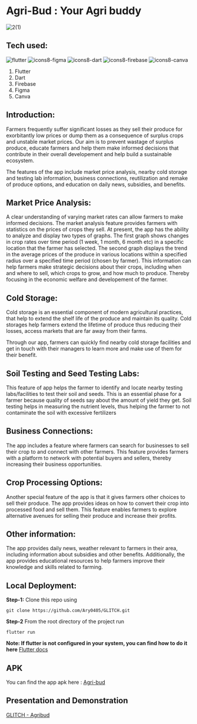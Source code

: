 # Agri-Bud : Your Agri buddy
![2(1)](https://user-images.githubusercontent.com/89125023/225837160-ed026c67-c315-4d17-bcf2-c57b7c83b4c9.png)

## Tech used: 
![flutter](https://user-images.githubusercontent.com/89147145/225720130-8eef0ec5-6581-413a-9e72-e8a48c6b3e1b.png)
![icons8-figma](https://user-images.githubusercontent.com/89125023/225737460-9fb09357-5635-4687-b438-424608e8582f.svg)
![icons8-dart](https://user-images.githubusercontent.com/89125023/225737827-8e9eb106-d3c9-41d1-9621-fe41d0f628f4.svg)
![icons8-firebase](https://user-images.githubusercontent.com/89125023/225822143-556b74a5-6e56-462c-8d6c-da5487cbe30b.svg)
![icons8-canva](https://user-images.githubusercontent.com/89125023/225840676-b8171188-f120-46d7-a1a0-fa736b8b8cd9.svg)

1. Flutter
2. Dart
3. Firebase
4. Figma
5. Canva
 
 
 
## Introduction:
Farmers frequently suffer significant losses as they sell their produce 
for exorbitantly low prices or dump them as a consequence of surplus crops 
and unstable market prices.  Our aim is to prevent wastage of surplus produce, educate 
farmers and help them make informed decisions that contribute in their overall developement
and help build a sustainable ecosystem. 

The features of the app include market price analysis, nearby cold storage and testing lab information, 
business connections, reutilization and remake of produce options, and education on daily news, subsidies, and benefits.

## Market Price Analysis:

A clear understanding of varying market rates can allow farmers to make informed decisions. 
The market analysis feature provides farmers with statistics on the prices 
of crops they sell. 
At present, the app has the ability to analyze and display two types of graphs.
The first graph shows changes in crop rates over time period (1 week, 1 month, 6 month etc) in a specific location that the farmer has selected.
The second graph displays the trend in the average prices of the produce in various locations within a specified radius over a specified time period (chosen by farmer).
This information can help farmers make strategic decisions about their crops, including when and where to sell, which crops to grow, and how much to produce. 
Thereby focusing in the economic welfare and developement of the farmer. 

## Cold Storage:

Cold storage is an essential component of modern agricultural practices, 
that help to extend the shelf life of the produce and maintain its quality.
Cold storages help farmers extend the lifetime of produce thus reducing their losses, 
access markets that are far away from their farms.

Through our app, farmers can quickly find nearby cold storage facilities and get in touch with their managers to learn more and make use 
of them for their benefit.

## Soil Testing and Seed Testing Labs:
This feature of app helps the farmer to identify and locate nearby
testing labs/facilities to test their soil and seeds.
This is an essential phase for a farmer because quality of seeds say about
the amount of yield they get. Soil testing helps in measuring the nutrient
levels, thus helping the farmer to not contaminate the soil
with excessive fertilizers

## Business Connections:
The app includes a feature where farmers can search for businesses to sell their crop to and 
connect with other farmers. This feature provides farmers with a platform to network with potential 
buyers and sellers, thereby increasing their business opportunities.

## Crop Processing Options:
Another special feature of the app is that it gives farmers other choices to sell their produce. 
The app provides ideas on how to convert their crop into processed food and sell them. This feature 
enables farmers to explore alternative avenues for selling their produce and increase their profits.

## Other information:
The app provides daily news, weather relevant to farmers in their area, including information about subsidies 
and other benefits. Additionally, the app provides educational resources to help farmers improve 
their knowledge and skills related to farming.


## Local Deployment:

**Step-1:**
Clone this repo using
```
git clone https://github.com/Ary0405/GLITCH.git
```

**Step-2**
From the root directory of the project run
```
flutter run
```
**Note: If flutter is not configured in your system, you can find how to do it here**
<a href='https://docs.flutter.dev/get-started/install'> Flutter docs</a>

## APK
You can find the app apk here :
<a href='https://drive.google.com/file/d/1d9-s1nNMinBzZlBiaz2u6V3GABI33JMH/view?usp=sharing'>Agri-bud</a>

## Presentation and Demonstration
<a href='https://drive.google.com/drive/folders/1fX22lPR4bdyRfJ8LVSLab0WGEUbrkDCh?usp=sharing'>GLITCH - Agribud</a>
